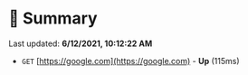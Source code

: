 # 📖 Summary
Last updated: **6/12/2021, 10:12:22 AM**

- `GET` [https://google.com](https://google.com) - **Up** (115ms)
